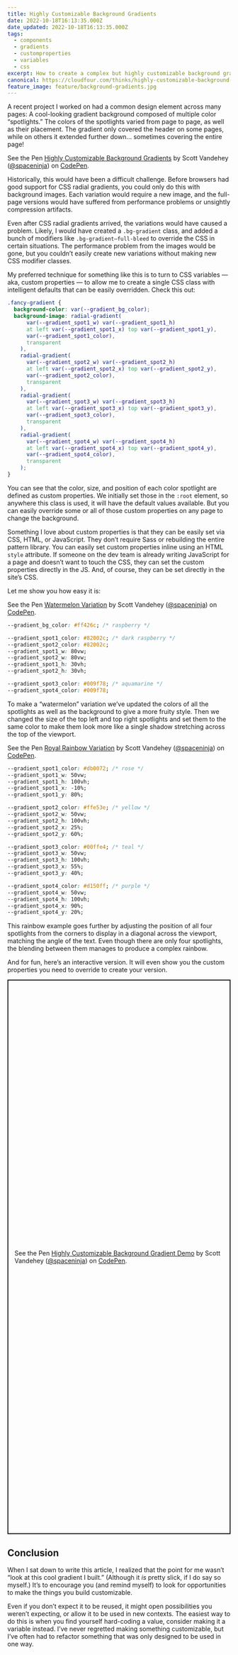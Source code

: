 ```yaml
---
title: Highly Customizable Background Gradients
date: 2022-10-18T16:13:35.000Z
date_updated: 2022-10-18T16:13:35.000Z
tags:
  - components
  - gradients
  - customproperties
  - variables
  - css
excerpt: How to create a complex but highly customizable background gradient that can be modified easily using CSS custom properties.
canonical: https://cloudfour.com/thinks/highly-customizable-background-gradients/
feature_image: feature/background-gradients.jpg
---
```


A recent project I worked on had a common design element across many pages: A cool-looking gradient background composed of multiple color “spotlights.” The colors of the spotlights varied from page to page, as well as their placement. The gradient only covered the header on some pages, while on others it extended further down… sometimes covering the entire page!

<p class="codepen" data-class="aspect-ratio--4x3" data-default-tab="result" data-slug-hash="KKRWvdO" data-user="spaceninja">
  <span>See the Pen <a href="https://codepen.io/spaceninja/pen/KKRWvdO">
  Highly Customizable Background Gradients</a> by Scott Vandehey (<a href="https://codepen.io/spaceninja">@spaceninja</a>)
  on <a href="https://codepen.io">CodePen</a>.</span>
</p>
<script async src="https://cpwebassets.codepen.io/assets/embed/ei.js"></script>

Historically, this would have been a difficult challenge. Before browsers had good support for CSS radial gradients, you could only do this with background images. Each variation would require a new image, and the full-page versions would have suffered from performance problems or unsightly compression artifacts.

Even after CSS radial gradients arrived, the variations would have caused a problem. Likely, I would have created a `.bg-gradient` class, and added a bunch of modifiers like `.bg-gradient—full-bleed` to override the CSS in certain situations. The performance problem from the images would be gone, but you couldn’t easily create new variations without making new CSS modifier classes.

My preferred technique for something like this is to turn to CSS variables — aka, custom properties — to allow me to create a single CSS class with intelligent defaults that can be easily overridden. Check this out:

<!-- prettier-ignore -->
```css
.fancy-gradient {
  background-color: var(--gradient_bg_color);
  background-image: radial-gradient(
      var(--gradient_spot1_w) var(--gradient_spot1_h)
      at left var(--gradient_spot1_x) top var(--gradient_spot1_y),
      var(--gradient_spot1_color),
      transparent
    ),
    radial-gradient(
      var(--gradient_spot2_w) var(--gradient_spot2_h)
      at left var(--gradient_spot2_x) top var(--gradient_spot2_y),
      var(--gradient_spot2_color),
      transparent
    ),
    radial-gradient(
      var(--gradient_spot3_w) var(--gradient_spot3_h)
      at left var(--gradient_spot3_x) top var(--gradient_spot3_y),
      var(--gradient_spot3_color),
      transparent
    ),
    radial-gradient(
      var(--gradient_spot4_w) var(--gradient_spot4_h)
      at left var(--gradient_spot4_x) top var(--gradient_spot4_y),
      var(--gradient_spot4_color),
      transparent
    );
}
```

You can see that the color, size, and position of each color spotlight are defined as custom properties. We initially set those in the `:root` element, so anywhere this class is used, it will have the default values available. But you can easily override some or all of those custom properties on any page to change the background.

Something I love about custom properties is that they can be easily set via CSS, HTML, or JavaScript. They don’t require Sass or rebuilding the entire pattern library. You can easily set custom properties inline using an HTML `style` attribute. If someone on the dev team is already writing JavaScript for a page and doesn’t want to touch the CSS, they can set the custom properties directly in the JS. And, of course, they can be set directly in the site’s CSS.

Let me show you how easy it is:

<p class="codepen" data-class="aspect-ratio--4x3"  data-default-tab="result" data-slug-hash="jOxLYQX" data-user="spaceninja">
  <span>See the Pen <a href="https://codepen.io/spaceninja/pen/jOxLYQX">
  Watermelon Variation</a> by Scott Vandehey (<a href="https://codepen.io/spaceninja">@spaceninja</a>)
  on <a href="https://codepen.io">CodePen</a>.</span>
</p>
<script async src="https://cpwebassets.codepen.io/assets/embed/ei.js"></script>

```css
--gradient_bg_color: #ff426c; /* raspberry */

--gradient_spot1_color: #82002c; /* dark raspberry */
--gradient_spot2_color: #82002c;
--gradient_spot1_w: 80vw;
--gradient_spot2_w: 80vw;
--gradient_spot1_h: 30vh;
--gradient_spot2_h: 30vh;

--gradient_spot3_color: #009f78; /* aquamarine */
--gradient_spot4_color: #009f78;
```

To make a “watermelon” variation we’ve updated the colors of all the spotlights as well as the background to give a more fruity style. Then we changed the size of the top left and top right spotlights and set them to the same color to make them look more like a single shadow stretching across the top of the viewport.

<p class="codepen" data-class="aspect-ratio--4x3" data-default-tab="result" data-slug-hash="eYrEyoY" data-user="spaceninja">
  <span>See the Pen <a href="https://codepen.io/spaceninja/pen/eYrEyoY">
  Royal Rainbow Variation</a> by Scott Vandehey (<a href="https://codepen.io/spaceninja">@spaceninja</a>)
  on <a href="https://codepen.io">CodePen</a>.</span>
</p>
<script async src="https://cpwebassets.codepen.io/assets/embed/ei.js"></script>

```css
--gradient_spot1_color: #db0072; /* rose */
--gradient_spot1_w: 50vw;
--gradient_spot1_h: 100vh;
--gradient_spot1_x: -10%;
--gradient_spot1_y: 80%;

--gradient_spot2_color: #ffe53e; /* yellow */
--gradient_spot2_w: 50vw;
--gradient_spot2_h: 100vh;
--gradient_spot2_x: 25%;
--gradient_spot2_y: 60%;

--gradient_spot3_color: #00ffe4; /* teal */
--gradient_spot3_w: 50vw;
--gradient_spot3_h: 100vh;
--gradient_spot3_x: 55%;
--gradient_spot3_y: 40%;

--gradient_spot4_color: #d150ff; /* purple */
--gradient_spot4_w: 50vw;
--gradient_spot4_h: 100vh;
--gradient_spot4_x: 90%;
--gradient_spot4_y: 20%;
```

This rainbow example goes further by adjusting the position of all four spotlights from the corners to display in a diagonal across the viewport, matching the angle of the text. Even though there are only four spotlights, the blending between them manages to produce a complex rainbow.

And for fun, here’s an interactive version. It will even show you the custom properties you need to override to create your version.

<p class="codepen" data-class="aspect-ratio--native" data-height="1250" data-default-tab="result" data-slug-hash="JjvJxQB" data-user="spaceninja" style="height: 1250px; box-sizing: border-box; display: flex; align-items: center; justify-content: center; border: 2px solid; margin: 1em 0; padding: 1em;">
  <span>See the Pen <a href="https://codepen.io/spaceninja/pen/JjvJxQB">
  Highly Customizable Background Gradient Demo</a> by Scott Vandehey (<a href="https://codepen.io/spaceninja">@spaceninja</a>)
  on <a href="https://codepen.io">CodePen</a>.</span>
</p>
<script async src="https://cpwebassets.codepen.io/assets/embed/ei.js"></script>

## Conclusion

When I sat down to write this article, I realized that the point for me wasn’t “look at this cool gradient I built.” (Although it _is_ pretty slick, if I do say so myself.) It’s to encourage you (and remind myself) to look for opportunities to make the things you build customizable.

Even if you don’t expect it to be reused, it might open possibilities you weren’t expecting, or allow it to be used in new contexts. The easiest way to do this is when you find yourself hard-coding a value, consider making it a variable instead. I’ve never regretted making something customizable, but I’ve often had to refactor something that was only designed to be used in one way.
